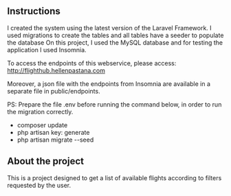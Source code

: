 ## Instructions

I created the system using the latest version of the Laravel Framework. I used migrations to create the tables and all tables have a seeder to populate the database
On this project, I used the MySQL database and for testing the application I used Insomnia.

To access the endpoints of this webservice, please access: 
http://flighthub.hellenpastana.com

Moreover, a json file with the endpoints from Insomnia are available in a separate file in public/endpoints.

PS: Prepare the file .env before running the command below, in order to run the migration correctly.

- composer update
- php artisan key: generate
- php artisan migrate --seed


## About the project

This is a project designed to get a list of available flights according to filters requested by the user.
